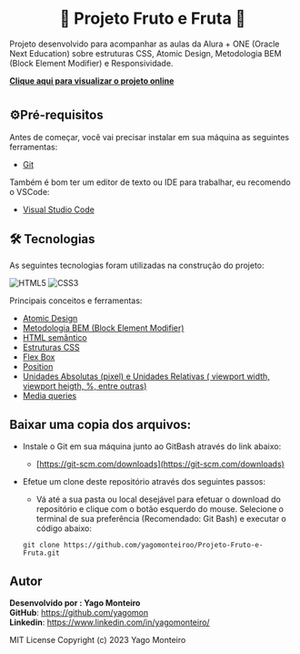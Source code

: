 

<h1 align="center"> &#127817; Projeto Fruto e Fruta &#127817;  </h1>

Projeto desenvolvido para acompanhar as aulas da Alura + ONE (Oracle Next Education) sobre estruturas CSS, Atomic Design, Metodologia BEM (Block Element Modifier) e  Responsividade.

[**Clique aqui para visualizar o projeto online**](https://yagomonteiroo.github.io/)    
#
                    
## ⚙️Pré-requisitos

Antes de começar, você vai precisar instalar em sua máquina as seguintes ferramentas:
- [Git](https://git-scm.com)

Também é bom ter um editor de texto ou IDE para trabalhar, eu recomendo o VSCode:
 - [Visual Studio Code](https://code.visualstudio.com/)



## 🛠 Tecnologias

As seguintes tecnologias foram utilizadas na construção do projeto:

![HTML5](https://camo.githubusercontent.com/49fbb99f92674cc6825349b154b65aaf4064aec465d61e8e1f9fb99da3d922a1/68747470733a2f2f696d672e736869656c64732e696f2f62616467652f68746d6c352d2532334533344632362e7376673f7374796c653d666f722d7468652d6261646765266c6f676f3d68746d6c35266c6f676f436f6c6f723d7768697465) ![CSS3](https://camo.githubusercontent.com/e6b67b27998fca3bccf4c0ee479fc8f9de09d91f389cccfbe6cb1e29c10cfbd7/68747470733a2f2f696d672e736869656c64732e696f2f62616467652f637373332d2532333135373242362e7376673f7374796c653d666f722d7468652d6261646765266c6f676f3d63737333266c6f676f436f6c6f723d7768697465)

Principais conceitos e ferramentas:
- [Atomic Design](https://www.organicadigital.com/seeds/atomic-design-garantindo-a-coesao-a-longo-prazo/)
- [Metodologia BEM (Block Element Modifier)](https://www.treinaweb.com.br/blog/metodologia-bem-organizando-seu-css)
- [HTML semântico](https://www.freecodecamp.org/portuguese/news/elementos-semanticos-do-html5-explicados/)
- [Estruturas CSS](https://developer.mozilla.org/pt-BR/docs/Learn/CSS/First_steps/How_CSS_is_structured)
-   [Flex Box](https://developer.mozilla.org/pt-BR/docs/Learn/CSS/CSS_layout/Flexbox)
-   [Position](https://developer.mozilla.org/en-US/docs/Web/CSS/position)
-   [Unidades Absolutas (pixel) e Unidades Relativas ( viewport width, viewport heigth,  %, entre outras)](https://www.alura.com.br/artigos/guia-de-unidades-no-css)
-   [Media queries](https://developer.mozilla.org/pt-BR/docs/Web/CSS/CSS_media_queries/Using_media_queries)




## Baixar uma copia dos arquivos:

-   Instale o Git em sua máquina junto ao GitBash através do link abaixo:
    -   [https://git-scm.com/downloads](https://git-scm.com/downloads)
    
-   Efetue um clone deste repositório através dos seguintes passos:
    -   Vá até a sua pasta ou local desejável para efetuar o download do repositório e clique com o botão esquerdo do mouse. Selecione o terminal de sua preferência (Recomendado: Git Bash) e executar o código abaixo:
      ```gitbash
      git clone https://github.com/yagomonteiroo/Projeto-Fruto-e-Fruta.git
      ```
## Autor

**Desenvolvido por : Yago Monteiro**<br>
**GitHub**: https://github.com/yagomon<br>
**Linkedin**: https://www.linkedin.com/in/yagomonteiro/

MIT License
Copyright (c) 2023 Yago Monteiro

